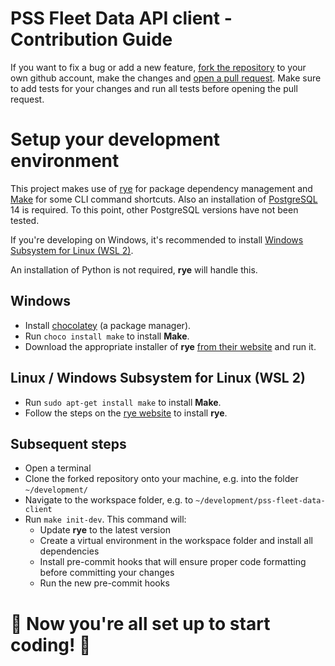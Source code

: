 # PSS Fleet Data API client - Contribution Guide
If you want to fix a bug or add a new feature, [fork the repository](https://github.com/Zukunftsmusik/pss-fleet-data-importer/fork) to your own github account, make the changes and [open a pull request](https://github.com/Zukunftsmusik/pss-fleet-data-importer/compare). Make sure to add tests for your changes and run all tests before opening the pull request.

# Setup your development environment
This project makes use of [rye](https://rye.astral.sh/) for package dependency management and [Make](https://www.gnu.org/software/make/) for some CLI command shortcuts. Also an installation of [PostgreSQL](https://www.postgresql.org/download/) 14 is required. To this point, other PostgreSQL versions have not been tested.

If you're developing on Windows, it's recommended to install [Windows Subsystem for Linux (WSL 2)](https://learn.microsoft.com/en-us/windows/wsl/install).

An installation of Python is not required, **rye** will handle this.

## Windows
- Install [chocolatey](https://chocolatey.org/install) (a package manager).
- Run `choco install make` to install **Make**.
- Download the appropriate installer of **rye** [from their website](https://rye.astral.sh) and run it.

## Linux / Windows Subsystem for Linux (WSL 2)
- Run `sudo apt-get install make` to install **Make**.
- Follow the steps on the [rye website](https://rye.astral.sh) to install **rye**.

## Subsequent steps
- Open a terminal
- Clone the forked repository onto your machine, e.g. into the folder `~/development/`
- Navigate to the workspace folder, e.g. to `~/development/pss-fleet-data-client`
- Run `make init-dev`. This command will:
  - Update **rye** to the latest version
  - Create a virtual environment in the workspace folder and install all dependencies
  - Install pre-commit hooks that will ensure proper code formatting before committing your changes
  - Run the new pre-commit hooks

# 🥳 Now you're all set up to start coding! 🎉
